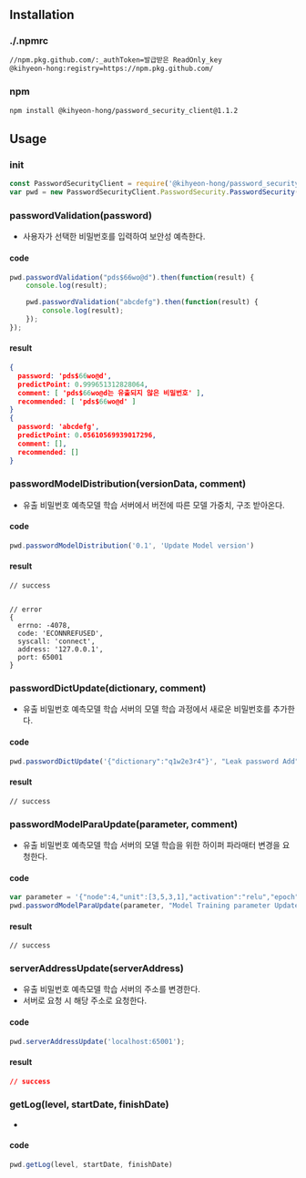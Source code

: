 ## Installation


### ./.npmrc
```txt
//npm.pkg.github.com/:_authToken=발급받은 ReadOnly_key
@kihyeon-hong:registry=https://npm.pkg.github.com/
```

### npm
```bash
npm install @kihyeon-hong/password_security_client@1.1.2
```


## Usage

### init

```js
const PasswordSecurityClient = require('@kihyeon-hong/password_security_client');
var pwd = new PasswordSecurityClient.PasswordSecurity.PasswordSecurity();
```


### passwordValidation(password)

- 사용자가 선택한 비밀번호를 입력하여 보안성 예측한다.

#### code
```js
pwd.passwordValidation("pds$66wo@d").then(function(result) {
    console.log(result);

    pwd.passwordValidation("abcdefg").then(function(result) {
        console.log(result);
    });    
});
```

#### result
```json
{
  password: 'pds$66wo@d',
  predictPoint: 0.999651312828064,
  comment: [ 'pds$66wo@d는 유출되지 않은 비밀번호' ],
  recommended: [ 'pds$66wo@d' ]
}
{
  password: 'abcdefg',
  predictPoint: 0.05610569939017296,
  comment: [],
  recommended: []
}
```


### passwordModelDistribution(versionData, comment)

- 유출 비밀번호 예측모델 학습 서버에서 버전에 따른 모델 가중치, 구조 받아온다.

#### code
```js
pwd.passwordModelDistribution('0.1', 'Update Model version')
```

#### result
```
// success


// error
{
  errno: -4078,
  code: 'ECONNREFUSED',
  syscall: 'connect',
  address: '127.0.0.1',
  port: 65001
}
```


### passwordDictUpdate(dictionary, comment)

- 유출 비밀번호 예측모델 학습 서버의 모델 학습 과정에서 새로운 비밀번호를 추가한다.

#### code
```js
pwd.passwordDictUpdate('{"dictionary":"q1w2e3r4"}', "Leak password Add");
```

#### result
```
// success
```


### passwordModelParaUpdate(parameter, comment)

- 유출 비밀번호 예측모델 학습 서버의 모델 학습을 위한 하이퍼 파라매터 변경을 요청한다.

#### code
```js
var parameter = '{"node":4,"unit":[3,5,3,1],"activation":"relu","epoch":10}';
pwd.passwordModelParaUpdate(parameter, "Model Training parameter Update");
```

#### result
```
// success
```


### serverAddressUpdate(serverAddress)

- 유출 비밀번호 예측모델 학습 서버의 주소를 변경한다.
- 서버로 요청 시 해당 주소로 요청한다.

#### code
```js
pwd.serverAddressUpdate('localhost:65001');
```

#### result
```json
// success
```


### getLog(level, startDate, finishDate)

- 

#### code
```js
pwd.getLog(level, startDate, finishDate)
```